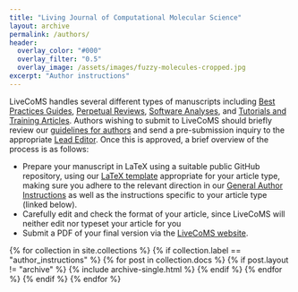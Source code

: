 ```yaml
---
title: "Living Journal of Computational Molecular Science"
layout: archive
permalink: /authors/
header:
  overlay_color: "#000"
  overlay_filter: "0.5"
  overlay_image: /assets/images/fuzzy-molecules-cropped.jpg
excerpt: "Author instructions"
---
```


LiveCoMS handles several different types of manuscripts including [Best Practices Guides](https://livecomsjournal.github.io/authors/best_practices/), [Perpetual Reviews](https://livecomsjournal.github.io/authors/perpetual_reviews/), [Software Analyses](https://livecomsjournal.github.io/authors/software_analyses/), and [Tutorials and Training Articles](https://livecomsjournal.github.io/authors/tutorials/).
Authors wishing to submit to LiveCoMS should briefly review our [guidelines for authors](https://livecomsjournal.github.io/authors/policies/) and send a pre-submission inquiry to the appropriate [Lead Editor](https://www.livecomsjournal.org/index.php/livecoms/about/editorialTeam).
Once this is approved, a brief overview of the process is as follows:
- Prepare your manuscript in LaTeX using a suitable public GitHub repository, using our [LaTeX template](https://github.com/livecomsjournal/article_templates) appropriate for your article type, making sure you adhere to the relevant direction in our [General Author Instructions](https://livecomsjournal.github.io/authors/policies/) as well as the instructions specific to your article type (linked below).
- Carefully edit and check the format of your article, since LiveCoMS will neither edit nor typeset your article for you
- Submit a PDF of your final version via the [LiveCoMS website](livecomsjournal.org).

{% for collection in site.collections %}
  {% if collection.label == "author_instructions" %}
    {% for post in collection.docs %}
	  {% if post.layout != "archive" %}
        {% include archive-single.html %}
	  {% endif %}
    {% endfor %}
  {% endif %}
{% endfor %}
